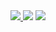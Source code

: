 <div align="center">
  <a href="https://dev-cs.ru/resources/405/">
    <img src="https://img.shields.io/badge/AmxModX->=%201.9.0-blue"></img>
   </a>
  <img src="https://img.shields.io/badge/Version-Alpha-green"></img>
  <a href="https://github.com/ImmortalAmxx/Promocodes/releases/tag/Release">
    <img src="https://img.shields.io/badge/Download-Release-yellow"></img>
  </a>
</div>
